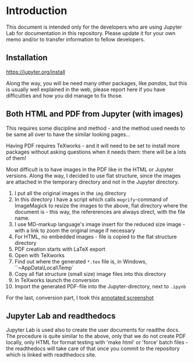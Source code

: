 # Introduction
This document is intended only for the developers who are using Jupyter Lab for documentation in this repository.
Please update it for your own memo and/or to transfer information to fellow developers.

## Installation
https://jupyter.org/install

Along the way, you will be need many other packages, like _pandas_, but this is usually well explained in the web, please report here if you have difficulties and how you did manage to fix those.

## Both HTML and PDF from Jupyter (with images)
This requires some discipline and method - and the method used needs to be same all over to have the similar looking pages...

Having PDF requires TeXworks - and it will need to be set to install more packages without asking questions when it needs them: there will be a lots of them!

Most difficult is to have images in the PDF like in the HTML or Jupyter versions. Along the way, I decided to use flat structure, since the images are attached in the temporary directory and not in the Jupyter directory.

1. I put all the original images in the `img` directory
2. In this directory I have a script which calls `mogrify`-command of ImageMagick to resize the images to the above, flat directory where the document is - this way, the refererences are always direct, with the file name.
3. I use MD-markup language's image insert for the reduced size image - with a link to zoom the original image if necessary
4. For HTML, no embedded images - file is copied to the flat structure directory
5. PDF creation starts with LaTeX export
6. Open with TeXworks
7. Find out where the generated `*.tex` file is, in Windows, ``~AppData\Local\Temp`
8. Copy all flat structure (small size) image files into this directory
9. In TeXworks launch the conversion
10. Import the generated PDF-file into the Jupyter-directory, next to `.ipynb`

For the last, conversion part, I took this [annotated screenshot](img/Annotation_2019-10-12_125711_Jupyter-LaTeX-TeXworks-PDF_with_images.png)

## Jupyter Lab and readthedocs

Jupyter Lab is used also to create the user documents for readthe docs. The procedure is quite similar to the above, only that we do not create PDF locally, only HTML for format testing with 'make html' or 'force' batch files - the readthedocs will take care of that once you commit to the repository which is linked with readthedocs site.


